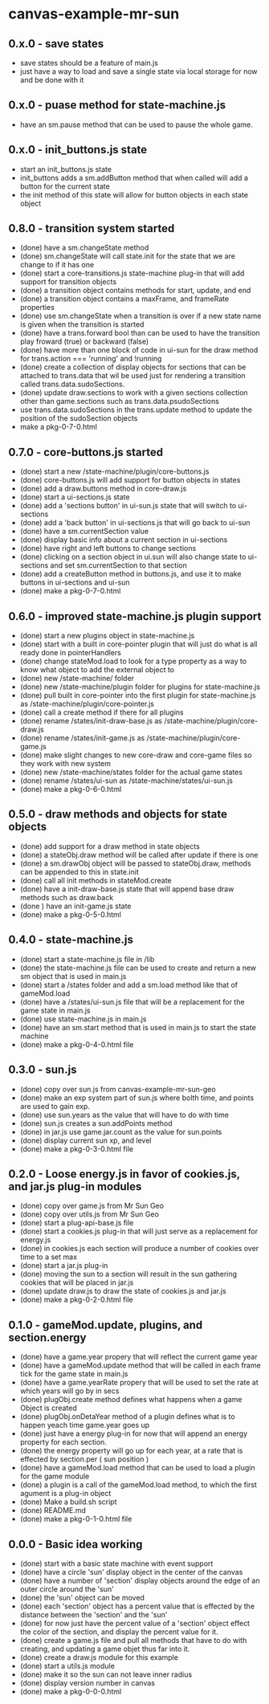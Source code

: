 # canvas-example-mr-sun

## 0.x.0 - save states
* save states should be a feature of main.js
* just have a way to load and save a single state via local storage for now and be done with it

## 0.x.0 - puase method for state-machine.js
* have an sm.pause method that can be used to pause the whole game.

## 0.x.0 - init_buttons.js state
* start an init_buttons.js state
* init_buttons adds a sm.addButton method that when called will add a button for the current state
* the init method of this state will allow for button objects in each state object

## 0.8.0 - transition system started
* (done) have a sm.changeState method
* (done) sm.changeState will call state.init for the state that we are change to if it has one
* (done) start a core-transitions.js state-machine plug-in that will add support for transition objects
* (done) a transition object contains methods for start, update, and end
* (done) a transition object contains a maxFrame, and frameRate properties
* (done) use sm.changeState when a transition is over if a new state name is given when the transition is started
* (done) have a trans.forward bool than can be used to have the transition play froward (true) or backward (false)
* (done) have more than one block of code in ui-sun for the draw method for trans.action === 'running' and !running
* (done) create a collection of display objects for sections that can be attached to trans.data that wil be used just for rendering a transition called trans.data.sudoSections.
* (done) update draw.sections to work with a given sections collection other than game.sections such as trans.data.psudoSections
* use trans.data.sudoSections in the trans.update method to update the position of the sudoSection objects
* make a pkg-0-7-0.html

## 0.7.0 - core-buttons.js started
* (done) start a new /state-machine/plugin/core-buttons.js
* (done) core-buttons.js will add support for button objects in states
* (done) add a draw.buttons method in core-draw.js
* (done) start a ui-sections.js state
* (done) add a 'sections button' in ui-sun.js state that will switch to ui-sections
* (done) add a 'back button' in ui-sections.js that will go back to ui-sun
* (done) have a sm.currentSection value
* (done) display basic info about a current section in ui-sections
* (done) have right and left buttons to change sections
* (done) clicking on a section object in ui.sun will also change state to ui-sections and set sm.currentSection to that section
* (done) add a createButton method in buttons.js, and use it to make buttons in ui-sections and ui-sun
* (done) make a pkg-0-7-0.html

## 0.6.0 - improved state-machine.js plugin support
* (done) start a new plugins object in state-machine.js
* (done) start with a built in core-pointer plugin that will just do what is all ready done in pointerHandlers
* (done) change stateMod.load to look for a type property as a way to know what object to add the external object to
* (done) new /state-machine/ folder
* (done) new /state-machine/plugin folder for plugins for state-machine.js
* (done) pull built in core-pointer into the first plugin for state-machine.js as /state-machine/plugin/core-pointer.js
* (done) call a create method if there for all plugins
* (done) rename /states/init-draw-base.js as /state-machine/plugin/core-draw.js
* (done) rename /states/init-game.js as /state-machine/plugin/core-game.js
* (done) make slight changes to new core-draw and core-game files so they work with new system
* (done) new /state-machine/states folder for the actual game states
* (done) rename /states/ui-sun as /state-machine/states/ui-sun.js
* (done) make a pkg-0-6-0.html

## 0.5.0 - draw methods and objects for state objects
* (done) add support for a draw method in state objects
* (done) a stateObj.draw method will be called after update if there is one
* (done) a sm.drawObj object will be passed to stateObj.draw, methods can be appended to this in state.init
* (done) call all init methods in stateMod.create
* (done) have a init-draw-base.js state that will append base draw methods such as draw.back
* (done ) have an init-game.js state
* (done) make a pkg-0-5-0.html

## 0.4.0 - state-machine.js
* (done) start a state-machine.js file in /lib
* (done) the state-machine.js file can be used to create and return a new sm object that is used in main.js
* (done) start a /states folder and add a sm.load method like that of gameMod.load
* (done) have a /states/ui-sun.js file that will be a replacement for the game state in main.js
* (done) use state-machine.js in main.js
* (done) have an sm.start method that is used in main.js to start the state machine
* (done) make a pkg-0-4-0.html file

## 0.3.0 - sun.js
* (done) copy over sun.js from canvas-example-mr-sun-geo
* (done) make an exp system part of sun.js where bolth time, and points are used to gain exp.
* (done) use sun.years as the value that will have to do with time
* (done) sun.js creates a sun.addPoints method
* (done) in jar.js use game.jar.count as the value for sun.points
* (done) display current sun xp, and level
* (done) make a pkg-0-3-0.html file

## 0.2.0 - Loose energy.js in favor of cookies.js, and jar.js plug-in modules
* (done) copy over game.js from Mr Sun Geo
* (done) copy over utils.js from Mr Sun Geo
* (done) start a plug-api-base.js file
* (done) start a cookies.js plug-in that will just serve as a replacement for energy.js
* (done) in cookies.js each section will produce a number of cookies over time to a set max
* (done) start a jar.js plug-in
* (done) moving the sun to a section will result in the sun gathering cookies that will be placed in jar.js
* (done) update draw.js to draw the state of cookies.js and jar.js
* (done) make a pkg-0-2-0.html file

## 0.1.0 - gameMod.update, plugins, and section.energy
* (done) have a game.year propery that will reflect the current game year
* (done) have a gameMod.update method that will be called in each frame tick for the game state in main.js
* (done) have a game.yearRate propery that will be used to set the rate at which years will go by in secs
* (done) plugObj.create method defines what happens when a game Object is created
* (done) plugObj.onDetaYear method of a plugin defines what is to happen yeach time game.year goes up
* (done) just have a energy plug-in for now that will append an energy property for each section.
* (done) the energy property will go up for each year, at a rate that is effected by section.per ( sun position )
* (done) have a gameMod.load method that can be used to load a plugin for the game module
* (done) a plugin is a call of the gameMod.load method, to which the first agument is a plug-in object
* (done) Make a build.sh script
* (done) README.md
* (done) make a pkg-0-1-0.html file

## 0.0.0 - Basic idea working
* (done) start with a basic state machine with event support
* (done) have a circle 'sun' display object in the center of the canvas
* (done) have a number of 'section' display objects around the edge of an outer circle around the 'sun'
* (done) the 'sun' object can be moved 
* (done) each 'section' object has a percent value that is effected by the distance between the 'section' and the 'sun'
* (done) for now just have the percent value of a 'section' object effect the color of the section, and display the percent value for it.
* (done) create a game.js file and pull all methods that have to do with creating, and updating a game objet thus far into it.
* (done) create a draw.js module for this example
* (done) start a utils.js module
* (done) make it so the sun can not leave inner radius
* (done) display version number in canvas
* (done) make a pkg-0-0-0.html
